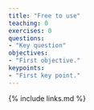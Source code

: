 ```yaml
---
title: "Free to use"
teaching: 0
exercises: 0
questions:
- "Key question"
objectives:
- "First objective."
keypoints:
- "First key point."
---
```


{% include links.md %}
